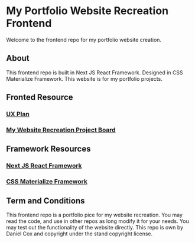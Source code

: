 # My Portfolio Website Recreation Frontend

Welcome to the frontend repo for my portfolio website creation.

## About
This frontend repo is built in Next JS React Framework. Designed in CSS Materialize Framework. This website is for my portfolio projects.

## Fronted Resource    
### [UX Plan](mywebsiterecreationfrontend/plans/frontend_plan_mark2.1.txt)

### [My Website Recreation Project Board](https://github.com/users/DangerousDaniel/projects/3)

## Framework Resources
### [Next JS React Framework](https://nextjs.org/) 
### [ CSS Materialize Framework](https://materializecss.com/)

## Term and Conditions
This frontend repo is a portfolio pice for my website recreation. You may read the code, and use in other repos as long modify it for your needs. You may test out the functionality of the website directly. This repo is own by Daniel Cox and copyright under the stand copyright license.
